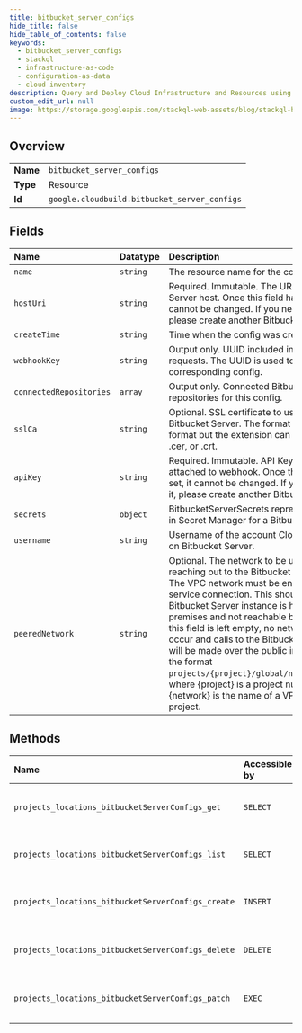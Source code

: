 ```yaml
---
title: bitbucket_server_configs
hide_title: false
hide_table_of_contents: false
keywords:
  - bitbucket_server_configs
  - stackql
  - infrastructure-as-code
  - configuration-as-data
  - cloud inventory
description: Query and Deploy Cloud Infrastructure and Resources using SQL
custom_edit_url: null
image: https://storage.googleapis.com/stackql-web-assets/blog/stackql-blog-post-featured-image.png
---
```

  
    

## Overview
<table><tbody>
<tr><td><b>Name</b></td><td><code>bitbucket_server_configs</code></td></tr>
<tr><td><b>Type</b></td><td>Resource</td></tr>
<tr><td><b>Id</b></td><td><code>google.cloudbuild.bitbucket_server_configs</code></td></tr>
</tbody></table>

## Fields
| Name | Datatype | Description |
|:-----|:---------|:------------|
| `name` | `string` | The resource name for the config. |
| `hostUri` | `string` | Required. Immutable. The URI of the Bitbucket Server host. Once this field has been set, it cannot be changed. If you need to change it, please create another BitbucketServerConfig. |
| `createTime` | `string` | Time when the config was created. |
| `webhookKey` | `string` | Output only. UUID included in webhook requests. The UUID is used to look up the corresponding config. |
| `connectedRepositories` | `array` | Output only. Connected Bitbucket Server repositories for this config. |
| `sslCa` | `string` | Optional. SSL certificate to use for requests to Bitbucket Server. The format should be PEM format but the extension can be one of .pem, .cer, or .crt. |
| `apiKey` | `string` | Required. Immutable. API Key that will be attached to webhook. Once this field has been set, it cannot be changed. If you need to change it, please create another BitbucketServerConfig. |
| `secrets` | `object` | BitbucketServerSecrets represents the secrets in Secret Manager for a Bitbucket Server. |
| `username` | `string` | Username of the account Cloud Build will use on Bitbucket Server. |
| `peeredNetwork` | `string` | Optional. The network to be used when reaching out to the Bitbucket Server instance. The VPC network must be enabled for private service connection. This should be set if the Bitbucket Server instance is hosted on-premises and not reachable by public internet. If this field is left empty, no network peering will occur and calls to the Bitbucket Server instance will be made over the public internet. Must be in the format `projects/{project}/global/networks/{network}`, where {project} is a project number or id and {network} is the name of a VPC network in the project. |
## Methods
| Name | Accessible by | Required Params | Description |
|:-----|:--------------|:----------------|:------------|
| `projects_locations_bitbucketServerConfigs_get` | `SELECT` | `name` | Retrieve a `BitbucketServerConfig`. This API is experimental. |
| `projects_locations_bitbucketServerConfigs_list` | `SELECT` | `parent` | List all `BitbucketServerConfigs` for a given project. This API is experimental. |
| `projects_locations_bitbucketServerConfigs_create` | `INSERT` | `parent` | Creates a new `BitbucketServerConfig`. This API is experimental. |
| `projects_locations_bitbucketServerConfigs_delete` | `DELETE` | `name` | Delete a `BitbucketServerConfig`. This API is experimental. |
| `projects_locations_bitbucketServerConfigs_patch` | `EXEC` | `name` | Updates an existing `BitbucketServerConfig`. This API is experimental. |
